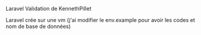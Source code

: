 Laravel Validation de KennethPillet

Laravel crée sur une vm
(j'ai modifier le env.example pour avoir les codes et nom de base de données)


